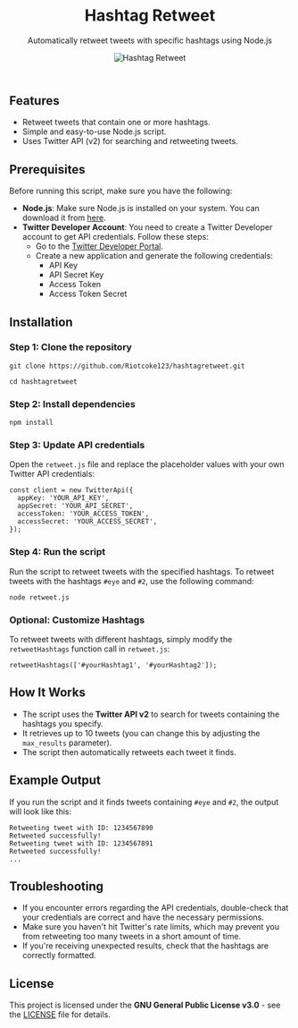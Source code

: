 <!DOCTYPE html>
<html lang="en">
<head>
  <meta charset="UTF-8">
  <meta name="viewport" content="width=device-width, initial-scale=1.0">
</head>
<body>

<header>
  <h1>Hashtag Retweet</h1>
  <p>Automatically retweet tweets with specific hashtags using Node.js</p>

  <!-- Corrected Image Embed -->
  <img src="https://github.com/user-attachments/assets/010a92d3-d097-45a5-85f2-76490b3eec0c" alt="Hashtag Retweet" style="max-width: 100%; height: auto;"/>
</header>

<section>
  <h2>Features</h2>
  <ul>
    <li>Retweet tweets that contain one or more hashtags.</li>
    <li>Simple and easy-to-use Node.js script.</li>
    <li>Uses Twitter API (v2) for searching and retweeting tweets.</li>
  </ul>
</section>

<section>
  <h2>Prerequisites</h2>
  <p>Before running this script, make sure you have the following:</p>
  <ul>
    <li><strong>Node.js</strong>: Make sure Node.js is installed on your system. You can download it from <a href="https://nodejs.org/" target="_blank">here</a>.</li>
    <li><strong>Twitter Developer Account</strong>: You need to create a Twitter Developer account to get API credentials. Follow these steps:
      <ul>
        <li>Go to the <a href="https://developer.twitter.com/en/apps" target="_blank">Twitter Developer Portal</a>.</li>
        <li>Create a new application and generate the following credentials:
          <ul>
            <li>API Key</li>
            <li>API Secret Key</li>
            <li>Access Token</li>
            <li>Access Token Secret</li>
          </ul>
        </li>
      </ul>
    </li>
  </ul>
</section>

<section>
  <h2>Installation</h2>
  <h3>Step 1: Clone the repository</h3>
  <pre><code>git clone https://github.com/Riotcoke123/hashtagretweet.git</code></pre>
  <pre><code>cd hashtagretweet</code></pre>

  <h3>Step 2: Install dependencies</h3>
  <pre><code>npm install</code></pre>

  <h3>Step 3: Update API credentials</h3>
  <p>Open the <code>retweet.js</code> file and replace the placeholder values with your own Twitter API credentials:</p>
  <pre><code>const client = new TwitterApi({
  appKey: 'YOUR_API_KEY',
  appSecret: 'YOUR_API_SECRET',
  accessToken: 'YOUR_ACCESS_TOKEN',
  accessSecret: 'YOUR_ACCESS_SECRET',
});</code></pre>

  <h3>Step 4: Run the script</h3>
  <p>Run the script to retweet tweets with the specified hashtags. To retweet tweets with the hashtags <code>#eye</code> and <code>#2</code>, use the following command:</p>
  <pre><code>node retweet.js</code></pre>

  <h3>Optional: Customize Hashtags</h3>
  <p>To retweet tweets with different hashtags, simply modify the <code>retweetHashtags</code> function call in <code>retweet.js</code>:</p>
  <pre><code>retweetHashtags(['#yourHashtag1', '#yourHashtag2']);</code></pre>
</section>

<section>
  <h2>How It Works</h2>
  <ul>
    <li>The script uses the <strong>Twitter API v2</strong> to search for tweets containing the hashtags you specify.</li>
    <li>It retrieves up to 10 tweets (you can change this by adjusting the <code>max_results</code> parameter).</li>
    <li>The script then automatically retweets each tweet it finds.</li>
  </ul>
</section>

<section>
  <h2>Example Output</h2>
  <p>If you run the script and it finds tweets containing <code>#eye</code> and <code>#2</code>, the output will look like this:</p>
  <pre><code>Retweeting tweet with ID: 1234567890
Retweeted successfully!
Retweeting tweet with ID: 1234567891
Retweeted successfully!
...</code></pre>
</section>

<section>
  <h2>Troubleshooting</h2>
  <ul>
    <li>If you encounter errors regarding the API credentials, double-check that your credentials are correct and have the necessary permissions.</li>
    <li>Make sure you haven't hit Twitter's rate limits, which may prevent you from retweeting too many tweets in a short amount of time.</li>
    <li>If you're receiving unexpected results, check that the hashtags are correctly formatted.</li>
  </ul>
</section>

<section>
  <h2>License</h2>
  <p>This project is licensed under the <strong>GNU General Public License v3.0</strong> - see the <a href="LICENSE" target="_blank">LICENSE</a> file for details.</p>
</section>

</body>
</html>

